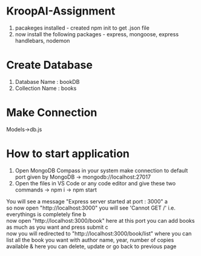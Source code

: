 # KroopAI-Assignment
1. pacakeges installed - created npm init to get .json file
2. now install the following packages - express, mongoose, express handlebars, nodemon

# Create Database

1. Database Name : bookDB
2. Collection Name : books

# Make Connection

  Models->db.js
       

# How to start application

1. Open MongoDB Compass in your system make connection to default port given by MongoDB -> mongodb://localhost:27017
2. Open the files in VS Code or any code editor and give these two commands 
-> npm i
-> npm start

You will see a message "Express server started at port : 3000"
a </br> so now open "http://localhost:3000" you will see 'Cannot GET /' i.e. everythings is completely fine
b </br> now open "http://localhost:3000/book" here at this port you can add books as much as you want and press submit
c </br>now you will redirected to "http://localhost:3000/book/list" where you can list all the book you want with author name, year, number of copies available & here you can delete, update or go back to previous page




